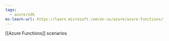 ```yaml
---
tags:
  - azure/sdk
ms-learn-url: https://learn.microsoft.com/en-us/azure/azure-functions/functions-scenarios?pivots=programming-language-csharp
---
```

[[Azure Functions]] scenarios

